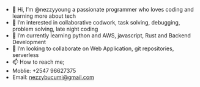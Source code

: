 - 👋 Hi, I’m @nezzyyoung a passionate programmer who loves coding and learning more about tech
- 👀 I’m interested in collaborative codwork, task solving, debugging, problem solving, late night coding
- 🌱 I’m currently learning python and AWS, javascript, Rust and Backend Development
- 💞️ I’m looking to collaborate on Web Application, git repositories, serverless
- 📫 How to reach me;
- Moblie: +2547 96627375
- Email: nezzybucumi@gmail.com

<!---
nezzyyoung/nezzyyoung is a ✨ special ✨ repository because its `README.md` (this file) appears on your GitHub profile.
You can click the Preview link to take a look at your changes.
--->
